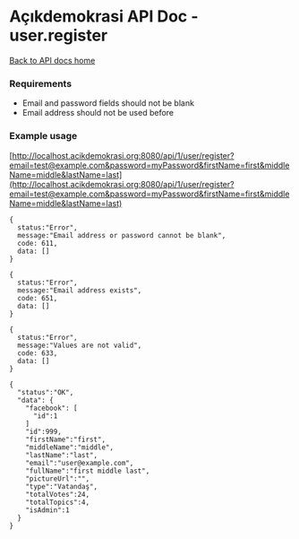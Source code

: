 # Açıkdemokrasi API Doc - user.register

[Back to API docs home](Home)

### Requirements
- Email and password fields should not be blank
- Email address should not be used before

### Example usage

[http://localhost.acikdemokrasi.org:8080/api/1/user/register?email=test@example.com&password=myPassword&firstName=first&middleName=middle&lastName=last](http://localhost.acikdemokrasi.org:8080/api/1/user/register?email=test@example.com&password=myPassword&firstName=first&middleName=middle&lastName=last)

```
{
  status:"Error",
  message:"Email address or password cannot be blank",
  code: 611,
  data: []
}
```
```
{
  status:"Error",
  message:"Email address exists",
  code: 651,
  data: []
}
```
```
{
  status:"Error",
  message:"Values are not valid",
  code: 633,
  data: []
}
```
```
{
  "status":"OK",
  "data": {
    "facebook": [
      "id":1
    ]
    "id":999,
    "firstName":"first",
    "middleName":"middle",
    "lastName":"last",
    "email":"user@example.com",
    "fullName":"first middle last",
    "pictureUrl":"",
    "type":"Vatandaş",
    "totalVotes":24,
    "totalTopics":4,
    "isAdmin":1
  }
}
```